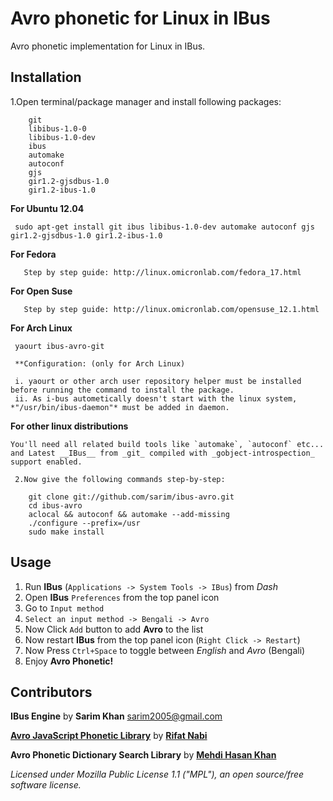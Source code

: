 # Avro phonetic for Linux in IBus
Avro phonetic implementation for Linux in IBus.

## Installation

   1.Open terminal/package manager and install following packages:
 
		git 
		libibus-1.0-0
		libibus-1.0-dev
		ibus
		automake 
		autoconf
		gjs
		gir1.2-gjsdbus-1.0
		gir1.2-ibus-1.0

   __For Ubuntu 12.04__
    
     sudo apt-get install git ibus libibus-1.0-dev automake autoconf gjs gir1.2-gjsdbus-1.0 gir1.2-ibus-1.0
	   
   __For Fedora__
   
       Step by step guide: http://linux.omicronlab.com/fedora_17.html
   
   __For  Open Suse__

       Step by step guide: http://linux.omicronlab.com/opensuse_12.1.html
       
   __For Arch Linux__
   
     yaourt ibus-avro-git
	
     **Configuration: (only for Arch Linux)
  
     i. yaourt or other arch user repository helper must be installed before running the command to install the package. 
     ii. As i-bus autometically doesn't start with the linux system, *"/usr/bin/ibus-daemon"* must be added in daemon. 
	
   __For other linux distributions__
    
    You'll need all related build tools like `automake`, `autoconf` etc...
    and Latest __IBus__ from _git_ compiled with _gobject-introspection_ support enabled.

     2.Now give the following commands step-by-step:

		git clone git://github.com/sarim/ibus-avro.git
		cd ibus-avro
		aclocal && autoconf && automake --add-missing
		./configure --prefix=/usr
		sudo make install


## Usage

   1. Run __IBus__ (`Applications -> System Tools -> IBus`) from _Dash_
   2. Open __IBus__ `Preferences` from the top panel icon  
   3. Go to `Input method`
   4. `Select an input method -> Bengali -> Avro`
   5. Now Click `Add` button to add __Avro__ to the list
   6. Now restart __IBus__ from the top panel icon (`Right Click -> Restart`)
   7. Now Press `Ctrl+Space` to toggle between _English_ and _Avro_ (Bengali)
   8. Enjoy __Avro Phonetic!__


## Contributors
 
__IBus Engine__ by __Sarim Khan__ <sarim2005@gmail.com>

[__Avro JavaScript Phonetic Library__](https://github.com/torifat/jsAvroPhonetic) by [__Rifat Nabi__](https://github.com/torifat)

__Avro Phonetic Dictionary Search Library__ by [__Mehdi Hasan Khan__](https://github.com/omicronlab)

_Licensed under Mozilla Public License 1.1 ("MPL"), an open source/free software license._
